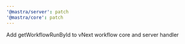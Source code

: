 ```yaml
---
'@mastra/server': patch
'@mastra/core': patch
---
```


Add getWorkflowRunById to vNext workflow core and server handler
